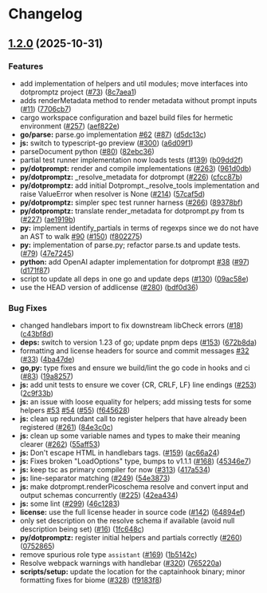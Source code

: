 # Changelog

## [1.2.0](https://github.com/google/dotprompt/compare/dotprompt-v1.1.1...dotprompt-1.2.0) (2025-10-31)


### Features

* add implementation of helpers and util modules; move interfaces into dotpromptz project ([#73](https://github.com/google/dotprompt/issues/73)) ([8c7aea1](https://github.com/google/dotprompt/commit/8c7aea1faffaf823d01b132e55cb175a4fca5ccb))
* adds renderMetadata method to render metadata without prompt inputs ([#11](https://github.com/google/dotprompt/issues/11)) ([7706cb7](https://github.com/google/dotprompt/commit/7706cb7e6bce0fede5c8e2f2285be8f9aa3230ab))
* cargo workspace configuration and bazel build files for hermetic environment ([#257](https://github.com/google/dotprompt/issues/257)) ([aef822e](https://github.com/google/dotprompt/commit/aef822ed484d256ba95a3544e132a9b33e0dc02d))
* **go/parse:** parse.go implementation [#62](https://github.com/google/dotprompt/issues/62) ([#87](https://github.com/google/dotprompt/issues/87)) ([d5dc13c](https://github.com/google/dotprompt/commit/d5dc13c0bf0437875a3b133511ffed474a8b3bf9))
* **js:** switch to typescript-go preview ([#300](https://github.com/google/dotprompt/issues/300)) ([a6d09f1](https://github.com/google/dotprompt/commit/a6d09f1c3cce2c1a6b3221dcdf772ec16ceda212))
* parseDocument python ([#80](https://github.com/google/dotprompt/issues/80)) ([82ebc36](https://github.com/google/dotprompt/commit/82ebc3672e8de051dfbdd92968ed3f84c79a247f))
* partial test runner implementation now loads tests ([#139](https://github.com/google/dotprompt/issues/139)) ([b09dd2f](https://github.com/google/dotprompt/commit/b09dd2f9b8029317ce484d6f32d5a3fb89f5f7e1))
* **py/dotprompt:** render and compile implementations ([#263](https://github.com/google/dotprompt/issues/263)) ([961d0db](https://github.com/google/dotprompt/commit/961d0dbbd9c2ce522252bc3d92f6dde4b7fe9cc1))
* **py/dotpromptz:** _resolve_metadata for dotprompt ([#226](https://github.com/google/dotprompt/issues/226)) ([cfcc87b](https://github.com/google/dotprompt/commit/cfcc87b57e49785c2356b03fbc5b7bf773472683))
* **py/dotpromptz:** add initial Dotprompt._resolve_tools implementation and raise ValueError when resolver is None ([#214](https://github.com/google/dotprompt/issues/214)) ([57caf5d](https://github.com/google/dotprompt/commit/57caf5d9a9f4fe720c67f99fd10439d5ebe434dc))
* **py/dotpromptz:** simpler spec test runner harness ([#266](https://github.com/google/dotprompt/issues/266)) ([89378bf](https://github.com/google/dotprompt/commit/89378bfded004f3b246c90f6474c2fb972037956))
* **py/dotpromptz:** translate render_metadata for dotprompt.py from ts ([#227](https://github.com/google/dotprompt/issues/227)) ([ae1919b](https://github.com/google/dotprompt/commit/ae1919b3457824241c734fdf8328f61279fb6710))
* **py:** implement identify_partials in terms of regexps since we do not have an AST to walk [#90](https://github.com/google/dotprompt/issues/90) ([#150](https://github.com/google/dotprompt/issues/150)) ([f802275](https://github.com/google/dotprompt/commit/f8022755d7eef716bbb54dd08a2c3a061250d393))
* **py:** implementation of parse.py; refactor parse.ts and update tests. ([#79](https://github.com/google/dotprompt/issues/79)) ([47e7245](https://github.com/google/dotprompt/commit/47e7245c0aae710b102178019d1f3449c2f1af66))
* **python:** add OpenAI adapter implementation for dotprompt [#38](https://github.com/google/dotprompt/issues/38) ([#97](https://github.com/google/dotprompt/issues/97)) ([d171f87](https://github.com/google/dotprompt/commit/d171f8792ecf08f446e18ea3bbd5309cafa1d8a3))
* script to update all deps in one go and update deps ([#130](https://github.com/google/dotprompt/issues/130)) ([09ac58e](https://github.com/google/dotprompt/commit/09ac58e4512fae817a63f731ac0db80967842436))
* use the HEAD version of addlicense ([#280](https://github.com/google/dotprompt/issues/280)) ([bdf0d36](https://github.com/google/dotprompt/commit/bdf0d36a430a363de4163f48394546cba884eaaf))


### Bug Fixes

* changed handlebars import to fix downstream libCheck errors ([#18](https://github.com/google/dotprompt/issues/18)) ([c43bf8d](https://github.com/google/dotprompt/commit/c43bf8d83c81a6a61421c95ebba7a733e9ebc4e4))
* **deps:** switch to version 1.23 of go; update pnpm deps ([#153](https://github.com/google/dotprompt/issues/153)) ([672b8da](https://github.com/google/dotprompt/commit/672b8da68e784abd17a14f9f1f292d9b65b88a80))
* formatting and license headers for source and commit messages [#32](https://github.com/google/dotprompt/issues/32) ([#33](https://github.com/google/dotprompt/issues/33)) ([4ba47de](https://github.com/google/dotprompt/commit/4ba47de715d26e5b5abe4d4ba7210662c5894fc4))
* **go,py:** type fixes and ensure we build/lint the go code in hooks and ci ([#83](https://github.com/google/dotprompt/issues/83)) ([19a8257](https://github.com/google/dotprompt/commit/19a8257f4f73b776229d5324a0366fd9a79c20aa))
* **js:** add unit tests to ensure we cover {CR, CRLF, LF} line endings ([#253](https://github.com/google/dotprompt/issues/253)) ([2c9f33b](https://github.com/google/dotprompt/commit/2c9f33b83390c76916da52bfed206d664fc3431f))
* **js:** an issue with loose equality for helpers; add missing tests for some helpers [#53](https://github.com/google/dotprompt/issues/53) [#54](https://github.com/google/dotprompt/issues/54) ([#55](https://github.com/google/dotprompt/issues/55)) ([f645628](https://github.com/google/dotprompt/commit/f645628a50def0b661009311ac7ed84fb358e0f0))
* **js:** clean up redundant call to register helpers that have already been registered ([#261](https://github.com/google/dotprompt/issues/261)) ([84e3c0c](https://github.com/google/dotprompt/commit/84e3c0cfd8da3b0292eebb2fe8a771fe41d09038))
* **js:** clean up some variable names and types to make their meaning clearer ([#262](https://github.com/google/dotprompt/issues/262)) ([55aff53](https://github.com/google/dotprompt/commit/55aff5331fae18fe8b4c0f02e1456f143003fa5b))
* **js:** Don't escape HTML in handlebars tags. ([#159](https://github.com/google/dotprompt/issues/159)) ([ac66a24](https://github.com/google/dotprompt/commit/ac66a244c31690d2fe1ce4f0d34cbf6e6fcb8374))
* **js:** Fixes broken "LoadOptions" type, bumps to v1.1.1 ([#168](https://github.com/google/dotprompt/issues/168)) ([45346e7](https://github.com/google/dotprompt/commit/45346e76badfbd5e448657f098fdb069de069c52))
* **js:** keep tsc as primary compiler for now ([#313](https://github.com/google/dotprompt/issues/313)) ([417a534](https://github.com/google/dotprompt/commit/417a534d0fc6612786a0a0eb9dc420fdbd29361b))
* **js:** line-separator matching ([#249](https://github.com/google/dotprompt/issues/249)) ([54e3873](https://github.com/google/dotprompt/commit/54e387393af2dc46ecd782cc7109f7c4d502a883))
* **js:** make dotprompt.renderPicoschema resolve and convert input and output schemas concurrently ([#225](https://github.com/google/dotprompt/issues/225)) ([42ea434](https://github.com/google/dotprompt/commit/42ea43444d004e32cbe3930cd730de3478b385ec))
* **js:** some lint ([#299](https://github.com/google/dotprompt/issues/299)) ([46c1283](https://github.com/google/dotprompt/commit/46c1283c542e661347c69d6c9bdfb38116fb0980))
* **license:** use the full license header in source code ([#142](https://github.com/google/dotprompt/issues/142)) ([64894ef](https://github.com/google/dotprompt/commit/64894ef898876b861c6c244d522f634cd8fcc842))
* only set description on the resolve schema if available (avoid null description being set) ([#16](https://github.com/google/dotprompt/issues/16)) ([1fc648c](https://github.com/google/dotprompt/commit/1fc648c9834b63ff0dc36272521229abf66c0155))
* **py/dotpromptz:** register initial helpers and partials correctly ([#260](https://github.com/google/dotprompt/issues/260)) ([0752865](https://github.com/google/dotprompt/commit/0752865b415c6cc90c87e3113b537632a52e3423))
* remove spurious role type `assistant` ([#169](https://github.com/google/dotprompt/issues/169)) ([1b5142c](https://github.com/google/dotprompt/commit/1b5142c4a7ad20ef722d438cefa0b93a82d7adbb))
* Resolve webpack warnings with handlebar ([#320](https://github.com/google/dotprompt/issues/320)) ([765220a](https://github.com/google/dotprompt/commit/765220ab4257a35f8b108eda5fed2bebfb73953b))
* **scripts/setup:** update the location for the captainhook binary; minor formatting fixes for biome ([#328](https://github.com/google/dotprompt/issues/328)) ([f9183f8](https://github.com/google/dotprompt/commit/f9183f819725891cae16bd3452fea389aac9664d))
